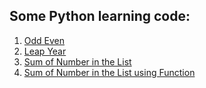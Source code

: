 ## Some Python learning code:

1. [Odd Even](https://github.com/mujib2953/general-codes/blob/main/python/odd_even.py)
2. [Leap Year](https://github.com/mujib2953/general-codes/blob/main/python/leap_year.py)
3. [Sum of Number in the List](https://github.com/mujib2953/general-codes/blob/main/python/sum_of_number_in_list.py)
4. [Sum of Number in the List using Function](https://github.com/mujib2953/general-codes/blob/main/python/sum_of_number_in_list_using_function.py)

